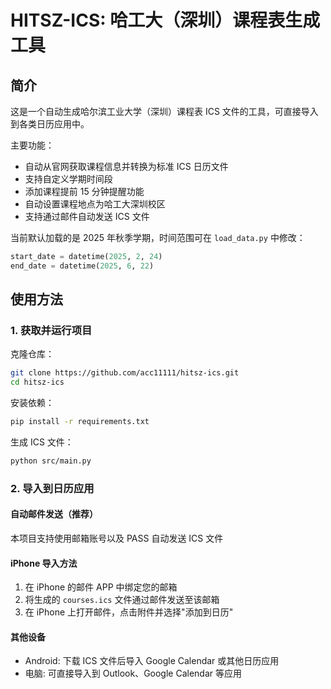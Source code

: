 # HITSZ-ICS: 哈工大（深圳）课程表生成工具

## 简介

这是一个自动生成哈尔滨工业大学（深圳）课程表 ICS 文件的工具，可直接导入到各类日历应用中。

主要功能：

-   自动从官网获取课程信息并转换为标准 ICS 日历文件
-   支持自定义学期时间段
-   添加课程提前 15 分钟提醒功能
-   自动设置课程地点为哈工大深圳校区
-   支持通过邮件自动发送 ICS 文件

当前默认加载的是 2025 年秋季学期，时间范围可在 `load_data.py` 中修改：

```python
start_date = datetime(2025, 2, 24)
end_date = datetime(2025, 6, 22)
```

## 使用方法

### 1. 获取并运行项目

克隆仓库：

```bash
git clone https://github.com/acc11111/hitsz-ics.git
cd hitsz-ics
```

安装依赖：

```bash
pip install -r requirements.txt
```

生成 ICS 文件：

```bash
python src/main.py
```

### 2. 导入到日历应用

#### 自动邮件发送（推荐）

本项目支持使用邮箱账号以及 PASS 自动发送 ICS 文件

#### iPhone 导入方法

1. 在 iPhone 的邮件 APP 中绑定您的邮箱
2. 将生成的 `courses.ics` 文件通过邮件发送至该邮箱
3. 在 iPhone 上打开邮件，点击附件并选择"添加到日历"

#### 其他设备

-   Android: 下载 ICS 文件后导入 Google Calendar 或其他日历应用
-   电脑: 可直接导入到 Outlook、Google Calendar 等应用
